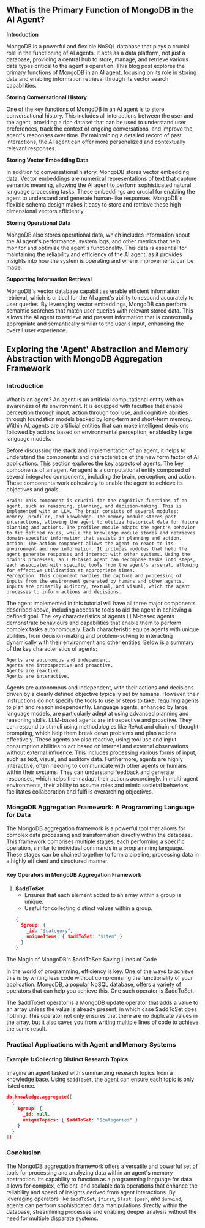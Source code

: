 ## What is the Primary Function of MongoDB in the AI Agent?

**Introduction**

MongoDB is a powerful and flexible NoSQL database that plays a crucial role in the functioning of AI agents. It acts as a data platform, not just a database, providing a central hub to store, manage, and retrieve various data types critical to the agent's operation. This blog post explores the primary functions of MongoDB in an AI agent, focusing on its role in storing data and enabling information retrieval through its vector search capabilities.

**Storing Conversational History**

One of the key functions of MongoDB in an AI agent is to store conversational history. This includes all interactions between the user and the agent, providing a rich dataset that can be used to understand user preferences, track the context of ongoing conversations, and improve the agent's responses over time. By maintaining a detailed record of past interactions, the AI agent can offer more personalized and contextually relevant responses.

**Storing Vector Embedding Data**

In addition to conversational history, MongoDB stores vector embedding data. Vector embeddings are numerical representations of text that capture semantic meaning, allowing the AI agent to perform sophisticated natural language processing tasks. These embeddings are crucial for enabling the agent to understand and generate human-like responses. MongoDB's flexible schema design makes it easy to store and retrieve these high-dimensional vectors efficiently.

**Storing Operational Data**

MongoDB also stores operational data, which includes information about the AI agent's performance, system logs, and other metrics that help monitor and optimize the agent's functionality. This data is essential for maintaining the reliability and efficiency of the AI agent, as it provides insights into how the system is operating and where improvements can be made.

**Supporting Information Retrieval**

MongoDB's vector database capabilities enable efficient information retrieval, which is critical for the AI agent's ability to respond accurately to user queries. By leveraging vector embeddings, MongoDB can perform semantic searches that match user queries with relevant stored data. This allows the AI agent to retrieve and present information that is contextually appropriate and semantically similar to the user's input, enhancing the overall user experience.


## Exploring the 'Agent' Abstraction and Memory Abstraction with MongoDB Aggregation Framework

### Introduction
What is an agent?
An agent is an artificial computational entity with an awareness of its environment. It is equipped with faculties that enable perception through input, action through tool use, and cognitive abilities through foundation models backed by long-term and short-term memory. Within AI, agents are artificial entities that can make intelligent decisions followed by actions based on environmental perception, enabled by large language models.


Before discussing the stack and implementation of an agent, it helps to understand the components and characteristics of the new form factor of AI applications. This section explores the key aspects of agents.
The key components of an agent
An agent is a computational entity composed of several integrated components, including the brain, perception, and action. These components work cohesively to enable the agent to achieve its objectives and goals.

    Brain: This component is crucial for the cognitive functions of an agent, such as reasoning, planning, and decision-making. This is implemented with an LLM. The brain consists of several modules: memory, profiler, and knowledge. The memory module stores past interactions, allowing the agent to utilize historical data for future planning and actions. The profiler module adapts the agent's behavior to fit defined roles, while the knowledge module stores and retrieves domain-specific information that assists in planning and action.
    Action: The action component allows the agent to react to its environment and new information. It includes modules that help the agent generate responses and interact with other systems. Using the brain's processes, an LLM-based agent can decompose tasks into steps, each associated with specific tools from the agent's arsenal, allowing for effective utilization at appropriate times.
    Perception: This component handles the capture and processing of inputs from the environment generated by humans and other agents. Inputs are primarily auditory, textual, and visual, which the agent processes to inform actions and decisions.

The agent implemented in this tutorial will have all three major components described above, including access to tools to aid the agent in achieving a defined goal.
The key characteristics of agents
LLM-based agents demonstrate behaviours and capabilities that enable them to perform complex tasks autonomously. Each characteristic equips agents with unique abilities, from decision-making and problem-solving to interacting dynamically with their environment and other entities.
Below is a summary of the key characteristics of agents:

    Agents are autonomous and independent.
    Agents are introspective and proactive.
    Agents are reactive.
    Agents are interactive.

Agents are autonomous and independent, with their actions and decisions driven by a clearly defined objective typically set by humans. However, their instructions do not specify the tools to use or steps to take, requiring agents to plan and reason independently. Language agents, enhanced by large language models, are particularly adept at using advanced planning and reasoning skills.
LLM-based agents are introspective and proactive. They can respond to stimuli using methodologies like ReAct and chain-of-thought prompting, which help them break down problems and plan actions effectively. These agents are also reactive, using tool use and input consumption abilities to act based on internal and external observations without external influence. This includes processing various forms of input, such as text, visual, and auditory data.
Furthermore, agents are highly interactive, often needing to communicate with other agents or humans within their systems. They can understand feedback and generate responses, which helps them adapt their actions accordingly. In multi-agent environments, their ability to assume roles and mimic societal behaviors facilitates collaboration and fulfills overarching objectives.


### MongoDB Aggregation Framework: A Programming Language for Data

The MongoDB aggregation framework is a powerful tool that allows for complex data processing and transformation directly within the database. This framework comprises multiple stages, each performing a specific operation, similar to individual commands in a programming language. These stages can be chained together to form a pipeline, processing data in a highly efficient and structured manner.

#### Key Operators in MongoDB Aggregation Framework

1. **$addToSet**
   - Ensures that each element added to an array within a group is unique.
   - Useful for collecting distinct values within a group.
   ```json
   {
     $group: {
       _id: "$category",
       uniqueItems: { $addToSet: "$item" }
     }
   }
   ```

The Magic of MongoDB's $addToSet: Saving Lines of Code

In the world of programming, efficiency is key. One of the ways to achieve this is by writing less code without compromising the functionality of your application. MongoDB, a popular NoSQL database, offers a variety of operators that can help you achieve this. One such operator is $addToSet.

The $addToSet operator is a MongoDB update operator that adds a value to an array unless the value is already present, in which case $addToSet does nothing. This operator not only ensures that there are no duplicate values in the array, but it also saves you from writing multiple lines of code to achieve the same result.

### Practical Applications with Agent and Memory Systems


#### Example 1: Collecting Distinct Research Topics

Imagine an agent tasked with summarizing research topics from a knowledge base. Using `$addToSet`, the agent can ensure each topic is only listed once.
```json
db.knowledge.aggregate([
  {
    $group: {
      _id: null,
      uniqueTopics: { $addToSet: "$categories" }
    }
  }
])
```


### Conclusion

The MongoDB aggregation framework offers a versatile and powerful set of tools for processing and analyzing data within an agent's memory abstraction. Its capability to function as a programming language for data allows for complex, efficient, and scalable data operations that enhance the reliability and speed of insights derived from agent interactions. By leveraging operators like `$addToSet`, `$first`, `$last`, `$push`, and `$unwind`, agents can perform sophisticated data manipulations directly within the database, streamlining processes and enabling deeper analysis without the need for multiple disparate systems.
